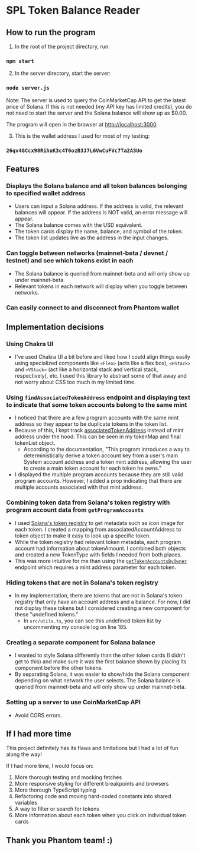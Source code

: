 # SPL Token Balance Reader

## How to run the program
1. In the root of the project directory, run: 
### `npm start`
2. In the server directory, start the server:
### `node server.js` 

Note: The server is used to query the CoinMarketCap API to get the latest price of Solana. If this is not needed (my API key has limited credits), you do not need to start the server and the Solana balance will show up as $0.00. 

The program will open in the browser at [http://localhost:3000](http://localhost:3000).

3. This is the wallet address I used for most of my testing:
### `26qv4GCcx98RihuK3c4T6ozB3J7L6VwCuFVc7Ta2A3Uo`

## Features

### Displays the Solana balance and all token balances belonging to specified wallet address 

- Users can input a Solana address. If the address is valid, the relevant balances will appear. If the address is NOT valid, an error message will appear. 
- The Solana balance comes with the USD equivalent. 
- The token cards display the name, balance, and symbol of the token. 
- The token list updates live as the address in the input changes. 

### Can toggle between networks (mainnet-beta / devnet / testnet) and see which tokens exist in each
- The Solana balance is queried from mainnet-beta and will only show up under mainnet-beta.
- Relevant tokens in each network will display when you toggle between networks.

### Can easily connect to and disconnect from Phantom wallet

## Implementation decisions

### Using Chakra UI
- I've used Chakra UI a bit before and liked how I could align things easily using specialized components like `<Flex>` (acts like a flex box), `<HStack>` and `<VStack>` (act like a horizontal stack and vertical stack, respectively), etc. I used this library to abstract some of that away and not worry about CSS too much in my limited time.

### Using `findAssociatedTokenAddress` endpoint and displaying text to indicate that some token accounts belong to the same mint 
- I noticed that there are a few program accounts with the same mint address so they appear to be duplicate tokens in the token list. 
 - Because of this, I kept track [associatedTokenAddress](https://spl.solana.com/associated-token-account) instead of mint address under the hood. This can be seen in my tokenMap and final tokenList object. 
   - According to the documentation, "This program introduces a way to deterministically derive a token account key from a user's main System account address and a token mint address, allowing the user to create a main token account for each token he owns."
- I displayed the multiple program accounts because they are still valid program accounts. However, I added a prop indicating that there are multiple accounts associated with that mint address.

### Combining token data from Solana's token registry with program account data from `getProgramAccounts`
- I used [Solana's token registry](https://github.com/solana-labs/token-list) to get metadata such as icon image for each token. I created a mapping from associatedAccountAddress to token object to make it easy to look up a specific token.
- While the token registry had relevant token metadata, each program account had information about tokenAmount. I combined both objects and created a new TokenType with fields I needed from both places. 
 - This was more intuitive for me than using the [`getTokenAccountsByOwner`](https://docs.solana.com/developing/clients/jsonrpc-api#gettokenaccountsbyowner) endpoint which requires a mint address parameter for each token.

### Hiding tokens that are not in Solana's token registry
- In my implementation, there are tokens that are not in Solana's token registry that only have an account address and a balance. For now, I did not display these tokens but I considered creating a new component for these "undefined tokens."
  - In `src/utils.ts`, you can see this undefined token list by uncommenting my console log on line 185.

### Creating a separate component for Solana balance
- I wanted to style Solana differently than the other token cards (I didn't get to this) and make sure it was the first balance shown by placing its component before the other tokens. 
- By separating Solana, it was easier to show/hide the Solana component depending on what network the user selects. The Solana balance is queried from mainnet-beta and will only show up under mainnet-beta.  

### Setting up a server to use CoinMarketCap API
- Avoid CORS errors.

## If I had more time
This project definitely has its flaws and limitations but I had a lot of fun along the way!

If I had more time, I would focus on:
1. More thorough testing and mocking fetches
2. More responsive styling for different breakpoints and browsers
3. More thorough TypeScript typing 
4. Refactoring code and moving hard-coded constants into shared variables
5. A way to filter or search for tokens
6. More information about each token when you click on individual token cards

## Thank you Phantom team! :)
